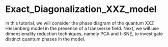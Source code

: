 # Exact_Diagonalization_XXZ_model
In this tutorial, we will consider the phase diagram of the quantum XXZ Heisenberg model in the presence of a transverse field. Next, we will use dimensionality reduction techniques, namely PCA and t-SNE, to investigate distinct quantum phases in the model.
